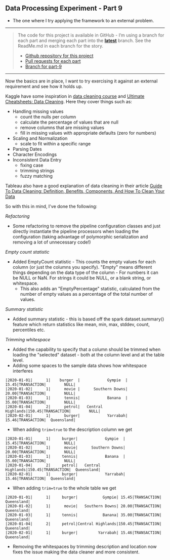 Data Processing Experiment - Part 9
---
- The one where I try applying the framework to an external problem.

---

> The code for this project is available in GitHub - I’m using a branch for each part and merging each part into the **[latest](https://github.com/prule/data-processing-experiment/tree/latest)** branch. See the ReadMe.md in each branch for the story.
>
> - [Github repository for this project](https://github.com/prule/data-processing-experiment/)
> - [Pull requests for each part](https://github.com/prule/data-processing-experiment/pulls?q=is%3Apr+is%3Aclosed) 
> - [Branch for part-9](https://github.com/prule/data-processing-experiment/tree/part-9)

---

Now the basics are in place, I want to try exercising it against an external requirement and see how it holds up.

Kaggle have some inspiration in [data cleaning course](https://www.kaggle.com/learn/data-cleaning) and [Ultimate Cheatsheets: Data Cleaning](https://www.kaggle.com/code/vivovinco/ultimate-cheatsheets-data-cleaning). Here they cover things such as:
- Handling missing values
  - count the nulls per column
  - calculate the percentage of values that are null
  - remove columns that are missing values
  - fill in missing values with appropriate defaults (zero for numbers)
- Scaling and Normalization
  - scale to fit within a specific range
- Parsing Dates
- Character Encodings
- Inconsistent Data Entry
  - fixing case
  - trimming strings
  - fuzzy matching

Tableau also have a good explanation of data cleaning in their article [Guide To Data Cleaning: Definition, Benefits, Components, And How To Clean Your Data](https://www.tableau.com/learn/articles/what-is-data-cleaning)

So with this in mind, I've done the following:

*Refactoring*

- Some refactoring to remove the pipeline configuration classes and just directly instantiate the pipeline processors when loading the configuration (taking advantage of polymorphic serialization and removing a lot of unnecessary code!)

*Empty count statistic*

- Added EmptyCount statistic - This counts the empty values for each column (or just the columns you specify). "Empty" means different things depending on the data type of the column - For numbers it can be NULL or NaN. For strings it could be NULL, or a blank string, or whitespace.  
  - This also adds an "EmptyPercentage" statistic, calculated from the number of empty values as a percentage of the total number of values.

*Summary statistic*

- Added summary statistic - this is based off the spark dataset.summary() feature which return statistics like mean, min, max, stddev, count, percentiles etc.

*Trimming whitespace*

- Added the capability to specify that a column should be trimmed when loading the "selected" dataset - both at the column level and at the table level.
- Adding some spaces to the sample data shows how whitespace interferes 
```
|2020-01-01|      1|    burger  |            Gympie  | 15.45|TRANSACTION|        NULL|
|2020-01-02|      1|      movie |      Southern Downs| 20.00|TRANSACTION|        NULL|
|2020-01-03|      1|      tennis|            Banana  | 35.00|TRANSACTION|        NULL|
|2020-01-04|      2|      petrol|   Central Highlands|150.45|TRANSACTION|        NULL|
|2020-02-01|      1|      burger|            Yarrabah| 15.46|TRANSACTION|  Queensland|
```
- When adding `trim=true` to the description column we get
```
|2020-01-01|      1|     burger|            Gympie  | 15.45|TRANSACTION|        NULL|
|2020-01-02|      1|      movie|      Southern Downs| 20.00|TRANSACTION|        NULL|
|2020-01-03|      1|     tennis|            Banana  | 35.00|TRANSACTION|        NULL|
|2020-01-04|      2|     petrol|   Central Highlands|150.45|TRANSACTION|  Queensland|
|2020-02-01|      1|     burger|            Yarrabah| 15.46|TRANSACTION|  Queensland|
```
- When adding `trim=true` to the whole table we get
```
|2020-01-01|      1|     burger|           Gympie| 15.45|TRANSACTION|  Queensland|
|2020-01-02|      1|      movie|   Southern Downs| 20.00|TRANSACTION|  Queensland|
|2020-01-03|      1|     tennis|           Banana| 35.00|TRANSACTION|  Queensland|
|2020-01-04|      2|     petrol|Central Highlands|150.45|TRANSACTION|  Queensland|
|2020-02-01|      1|     burger|         Yarrabah| 15.46|TRANSACTION|  Queensland|
```
- Removing the whitespaces by trimming description and location now fixes the issue making the data cleaner and more consistent.

